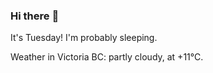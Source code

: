 ### Hi there :wave:

It's Tuesday! I'm probably sleeping.

Weather in Victoria BC: partly cloudy, at +11°C.
